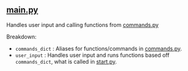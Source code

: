 [main.py](../../main.py)
-
Handles user input and calling functions from [commands.py](commands.md)

Breakdown: <br>
- `commands_dict` : Aliases for functions/commands in [commands.py](commands.md).
- `user_input` : Handles user input and runs functions based off `commands_dict`, what is called in [start.py](start.md).
